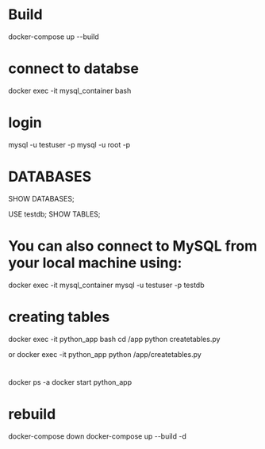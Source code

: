 # Build
docker-compose up --build


# connect to databse
docker exec -it mysql_container bash

# login
mysql -u testuser -p
mysql -u root -p

# DATABASES
SHOW DATABASES;

USE testdb;
SHOW TABLES;


# You can also connect to MySQL from your local machine using:
docker exec -it mysql_container mysql -u testuser -p testdb


# creating tables
docker exec -it python_app bash
cd /app
python createtables.py

or
docker exec -it python_app python /app/createtables.py


# 
docker ps -a
docker start python_app


# rebuild
docker-compose down
docker-compose up --build -d

